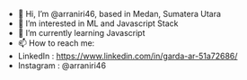 - 👋 Hi, I’m @arraniri46, based in Medan, Sumatera Utara
- 👀 I’m interested in ML and Javascript Stack
- 🌱 I’m currently learning Javascript
- 📫 How to reach me:
- LinkedIn : https://www.linkedin.com/in/garda-ar-51a72686/
- Instagram : @arraniri46

<!---
arraniri46/arraniri46 is a ✨ special ✨ repository because its `README.md` (this file) appears on your GitHub profile.
You can click the Preview link to take a look at your changes.
--->
